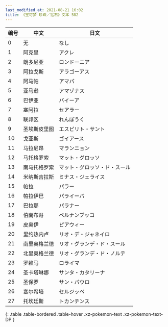 ```yaml
---
last_modified_at: 2021-08-21 16:02
title: 《宝可梦 珍珠／钻石》文本 582
---
```

| 编号 | 中文 | 日文 |
| ---- | ---- | ---- |
| 0 | 无 | なし |
| 1 | 阿克里 | アクレ |
| 2 | 朗多尼亚 | ロンドーニア |
| 3 | 阿拉戈斯 | アラゴーアス |
| 4 | 阿马帕 | アマパ |
| 5 | 亚马逊 | アマゾナス |
| 6 | 巴伊亚 | バイーア |
| 7 | 塞阿拉 | セアラー |
| 8 | 联邦区 | れんぽうく |
| 9 | 圣埃斯皮里图 | エスピリト・サント |
| 10 | 戈亚斯 | ゴイアース |
| 11 | 马拉尼昂 | マランニョン |
| 12 | 马托格罗索 | マット・グロッソ |
| 13 | 南马托格罗索 | マット・グロッソ・ド・スール |
| 14 | 米纳斯吉拉斯 | ミナス・ジェライス |
| 15 | 帕拉 | パラー |
| 16 | 帕拉伊巴 | パライーバ |
| 17 | 巴拉那 | パラナー |
| 18 | 伯南布哥 | ペルナンブッコ |
| 19 | 皮奥伊 | ピアウィー |
| 20 | 里约热内卢 | リオ・デ・ジャネイロ |
| 21 | 南里奥格兰德 | リオ・グランデ・ド・スール |
| 22 | 北里奥格兰德 | リオ・グランデ・ド・ノルテ |
| 23 | 罗赖马 | ロライマ |
| 24 | 圣卡塔琳娜 | サンタ・カタリーナ |
| 25 | 圣保罗 | サン・パウロ |
| 26 | 塞尔希培 | セルジッペ |
| 27 | 托坎廷斯 | トカンチンス |
{: .table .table-bordered .table-hover .xz-pokemon-text .xz-pokemon-text-DP }